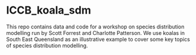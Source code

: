 # ICCB_koala_sdm

This repo contains data and code for a workshop on species distribution modelling run by Scott Forrest and Charlotte Patterson. We use koalas in South East Queensland as an illustrative example to cover some key topics of species distribution modelling. 
